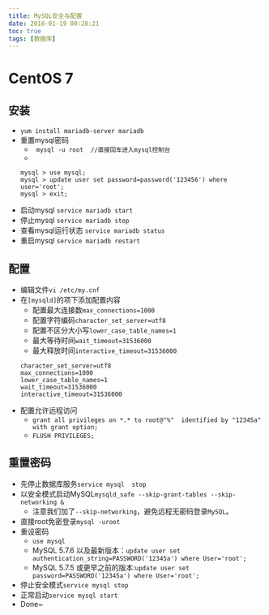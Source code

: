 ```yaml
---
title: MySQL安全与配置
date: 2018-01-19 00:28:21
toc: true
tags: [数据库]
---
```


# CentOS 7
## 安装
- `yum install mariadb-server mariadb`
- 重置mysql密码
    - ` mysql -u root  //直接回车进入mysql控制台`
    - 
    ```
    mysql > use mysql;
    mysql > update user set password=password('123456') where user='root';
    mysql > exit;
    ```
- 启动mysql `service mariadb start`
- 停止mysql `service mariadb stop`
- 查看mysql运行状态 `service mariadb status`
- 重启mysql `service mariadb restart`

## 配置
- 编辑文件`vi /etc/my.cnf`
- 在`[mysqld]`的项下添加配置内容
    - 配置最大连接数`max_connections=1000`
    - 配置字符编码`character_set_server=utf8`
    - 配置不区分大小写`lower_case_table_names=1`
    - 最大等待时间`wait_timeout=31536000`
    - 最大释放时间`interactive_timeout=31536000`
    ```
    character_set_server=utf8
    max_connections=1000
    lower_case_table_names=1
    wait_timeout=31536000
    interactive_timeout=31536000
    ```
- 配置允许远程访问
    - `grant all privileges on *.* to root@"%"  identified by "12345a" with grant option;`
    - `FLUSH PRIVILEGES;`


## 重置密码
- 先停止数据库服务`service mysql  stop`
- 以安全模式启动MySQL`mysqld_safe --skip-grant-tables --skip-networking &`
    - 注意我们加了`--skip-networking`，避免远程无密码登录`MySQL`。
- 直接root免密登录`mysql -uroot`
- 重设密码
    - `use mysql`
    - MySQL 5.7.6 以及最新版本：`update user set authentication_string=PASSWORD('12345a') where User='root';`
    - MySQL 5.7.5 或更早之前的版本:`update user set password=PASSWORD('12345a') where User='root';`
- 停止安全模式`service mysql stop`
- 正常启动`service mysql start`
- Done~
